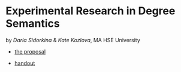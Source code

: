# Experimental Research in Degree Semantics

by *Daria Sidorkina* & *Kate Kozlova*, MA HSE University

- [the proposal](https://docs.google.com/document/d/19ejvYl_fHBgEsRuT7aicVmhUDuncvPY_7kWqXL59kwY/edit?usp=sharing)

- [handout](https://docs.google.com/document/d/1T8mJ_b1TvoFnSk6Sgf00KhHNrmqyu_-cAKBtH6w_8fc/edit?usp=sharing)
